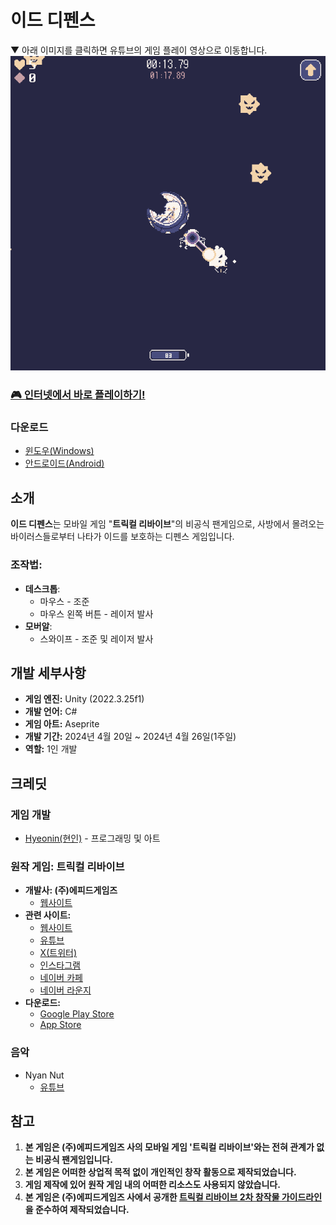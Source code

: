 # 이드 디펜스
▼ 아래 이미지를 클릭하면 유튜브의 게임 플레이 영상으로 이동합니다.
[![게임 플레이 영상](./Img/Screenshot.png)](https://www.youtube.com/watch?v=Pk4qsEhn5A0)

### [🎮 인터넷에서 바로 플레이하기!](https://hyeon-in.github.io/eddefense/)

### 다운로드
- [윈도우(Windows)](https://github.com/hyeon-in/Ed-Defense/releases/download/v1.0.0/EdDefense.zip)
- [안드로이드(Android)](https://github.com/hyeon-in/Ed-Defense/releases/download/v1.0.0/EdDefense.apk)

## 소개

**이드 디펜스**는 모바일 게임 "**트릭컬 리바이브**"의 비공식 팬게임으로, 사방에서 몰려오는 바이러스들로부터 나타가 이드를 보호하는 디펜스 게임입니다.

### 조작법:

- **데스크톱**:
  - 마우스 - 조준
  - 마우스 왼쪽 버튼 - 레이저 발사
- **모버알**:
  - 스와이프 - 조준 및 레이저 발사

## 개발 세부사항
- **게임 엔진:** Unity (2022.3.25f1)
- **개발 언어:** C#
- **게임 아트:** Aseprite
- **개발 기간:** 2024년 4월 20일 ~ 2024년 4월 26일(1주일)
- **역할:** 1인 개발

## 크레딧

### 게임 개발
- [Hyeonin(현인)](https://linktr.ee/hyeonin) - 프로그래밍 및 아트

### 원작 게임: 트릭컬 리바이브
- **개발사: (주)에피드게임즈**
  - [웹사이트](https://epidgames.com/)
- **관련 사이트:**
  - [웹사이트](https://trickcal.com/)
  - [유튜브](https://www.youtube.com/@epidgames6350)
  - [X(트위터)](https://twitter.com/Trickcal_Re)
  - [인스타그램]( https://www.instagram.com/trickcal.revive?igshid=YzAwZjE1ZTI0Zg%3D%3D)
  - [네이버 카페](https://cafe.naver.com/trickcal)
  - [네이버 라운지](https://game.naver.com/lounge/Trickcal/home)
- **다운로드:**
  - [Google Play Store](https://play.google.com/store/apps/details?id=com.epidgames.trickcalrevive)
  - [App Store]( https://apps.apple.com/kr/app/%ED%8A%B8%EB%A6%AD%EC%BB%AC-revive/id6443824730)

### 음악
- Nyan Nut
  - [유튜브](https://www.youtube.com/@NutNyan/)

## 참고
1. **본 게임은 (주)에피드게임즈 사의 모바일 게임 '트릭컬 리바이브'와는 전혀 관계가 없는 비공식 팬게임입니다.**
2. **본 게임은 어떠한 상업적 목적 없이 개인적인 창작 활동으로 제작되었습니다.**
3. **게임 제작에 있어 원작 게임 내의 어떠한 리소스도 사용되지 않았습니다.**
4. **본 게임은 (주)에피드게임즈 사에서 공개한 [트릭컬 리바이브 2차 창작물 가이드라인](https://epidgames.oqupie.com/portal/2399/article/50943)을 준수하여 제작되었습니다.**
